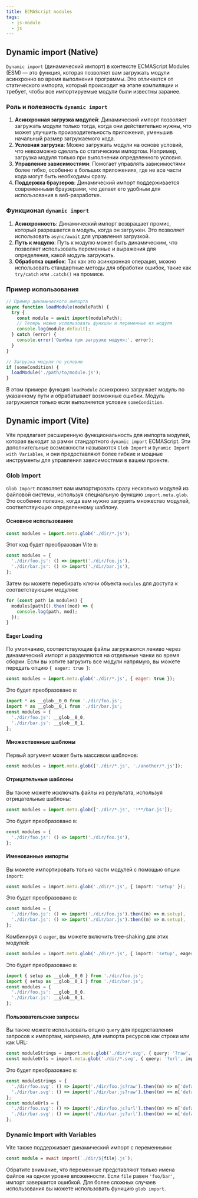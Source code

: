 ```yaml
---
title: ECMAScript modules
tags:
  - js-module
  - js
---
```


## Dynamic import (Native)

`Dynamic import` (динамический импорт) в контексте ECMAScript Modules (ESM) — это функция, которая позволяет вам загружать модули асинхронно во время выполнения программы. Это отличается от статического импорта, который происходит на этапе компиляции и требует, чтобы все импортируемые модули были известны заранее.

### Роль и полезность `dynamic import`

1. **Асинхронная загрузка модулей**: Динамический импорт позволяет загружать модули только тогда, когда они действительно нужны, что может улучшить производительность приложения, уменьшив начальный размер загружаемого кода.
2. **Условная загрузка**: Можно загружать модули на основе условий, что невозможно сделать со статическим импортом. Например, загрузка модуля только при выполнении определенного условия.
3. **Управление зависимостями**: Помогает управлять зависимостями более гибко, особенно в больших приложениях, где не все части кода могут быть необходимы сразу.
4. **Поддержка браузеров**: Динамический импорт поддерживается современными браузерами, что делает его удобным для использования в веб-разработке.

### Функционал `dynamic import`

1. **Асинхронность**: Динамический импорт возвращает промис, который разрешается в модуль, когда он загружен. Это позволяет использовать `async/await` для управления загрузкой.
2. **Путь к модулю**: Путь к модулю может быть динамическим, что позволяет использовать переменные и выражения для определения, какой модуль загружать.
3. **Обработка ошибок**: Так как это асинхронная операция, можно использовать стандартные методы для обработки ошибок, такие как `try/catch` или `.catch()` на промисе.

### Пример использования 

```javascript
// Пример динамического импорта
async function loadModule(modulePath) {
  try {
    const module = await import(modulePath);
    // Теперь можно использовать функции и переменные из модуля
    console.log(module.default);
  } catch (error) {
    console.error('Ошибка при загрузке модуля:', error);
  }
}

// Загрузка модуля по условию
if (someCondition) {
  loadModule('./path/to/module.js');
}
```

В этом примере функция `loadModule` асинхронно загружает модуль по указанному пути и обрабатывает возможные ошибки. Модуль загружается только если выполняется условие `someCondition`.


## Dynamic import (Vite)

Vite предлагает расширенную функциональность для импорта модулей, которая выходит за рамки стандартного `dynamic import` ECMAScript. Эти дополнительные возможности называются `Glob Import` и `Dynamic Import with Variables`, и они предоставляют более гибкие и мощные инструменты для управления зависимостями в вашем проекте.

### Glob Import

`Glob Import` позволяет вам импортировать сразу несколько модулей из файловой системы, используя специальную функцию `import.meta.glob`. Это особенно полезно, когда вам нужно загрузить множество модулей, соответствующих определенному шаблону.

#### Основное использование

```javascript
const modules = import.meta.glob('./dir/*.js');
```

Этот код будет преобразован Vite в:

```javascript
const modules = {
  './dir/foo.js': () => import('./dir/foo.js'),
  './dir/bar.js': () => import('./dir/bar.js'),
};
```

Затем вы можете перебирать ключи объекта `modules` для доступа к соответствующим модулям:

```javascript
for (const path in modules) {
  modules[path]().then((mod) => {
    console.log(path, mod);
  });
}
```

#### Eager Loading

По умолчанию, соответствующие файлы загружаются лениво через динамический импорт и разделяются на отдельные чанки во время сборки. Если вы хотите загрузить все модули напрямую, вы можете передать опцию `{ eager: true }`:

```javascript
const modules = import.meta.glob('./dir/*.js', { eager: true });
```

Это будет преобразовано в:

```javascript
import * as __glob__0_0 from './dir/foo.js';
import * as __glob__0_1 from './dir/bar.js';
const modules = {
  './dir/foo.js': __glob__0_0,
  './dir/bar.js': __glob__0_1,
};
```

#### Множественные шаблоны

Первый аргумент может быть массивом шаблонов:

```javascript
const modules = import.meta.glob(['./dir/*.js', './another/*.js']);
```

#### Отрицательные шаблоны

Вы также можете исключать файлы из результата, используя отрицательные шаблоны:

```javascript
const modules = import.meta.glob(['./dir/*.js', '!**/bar.js']);
```

Это будет преобразовано в:

```javascript
const modules = {
  './dir/foo.js': () => import('./dir/foo.js'),
};
```

#### Именованные импорты

Вы можете импортировать только части модулей с помощью опции `import`:

```typescript
const modules = import.meta.glob('./dir/*.js', { import: 'setup' });
```

Это будет преобразовано в:

```typescript
const modules = {
  './dir/foo.js': () => import('./dir/foo.js').then((m) => m.setup),
  './dir/bar.js': () => import('./dir/bar.js').then((m) => m.setup),
};
```

Комбинируя с `eager`, вы можете включить tree-shaking для этих модулей:

```typescript
const modules = import.meta.glob('./dir/*.js', { import: 'setup', eager: true });
```

Это будет преобразовано в:

```typescript
import { setup as __glob__0_0 } from './dir/foo.js';
import { setup as __glob__0_1 } from './dir/bar.js';
const modules = {
  './dir/foo.js': __glob__0_0,
  './dir/bar.js': __glob__0_1,
};
```

#### Пользовательские запросы

Вы также можете использовать опцию `query` для предоставления запросов к импортам, например, для импорта ресурсов как строки или как URL:

```typescript
const moduleStrings = import.meta.glob('./dir/*.svg', { query: '?raw', import: 'default' });
const moduleUrls = import.meta.glob('./dir/*.svg', { query: '?url', import: 'default' });
```

Это будет преобразовано в:

```typescript
const moduleStrings = {
  './dir/foo.svg': () => import('./dir/foo.js?raw').then((m) => m['default']),
  './dir/bar.svg': () => import('./dir/bar.js?raw').then((m) => m['default']),
};
const moduleUrls = {
  './dir/foo.svg': () => import('./dir/foo.js?url').then((m) => m['default']),
  './dir/bar.svg': () => import('./dir/bar.js?url').then((m) => m['default']),
};
```

### Dynamic Import with Variables

Vite также поддерживает динамический импорт с переменными:

```typescript
const module = await import(`./dir/${file}.js`);
```

Обратите внимание, что переменные представляют только имена файлов на одном уровне вложенности. Если `file` равен `'foo/bar'`, импорт завершится ошибкой. Для более сложных случаев использования вы можете использовать функцию `glob import`.

